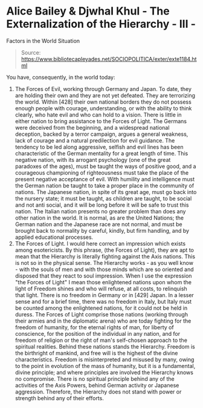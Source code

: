 # Alice Bailey & Djwhal Khul - The Externalization of the Hierarchy - III -
Factors in the World Situation

> Source: https://www.bibliotecapleyades.net/SOCIOPOLITICA/exter/exte1184.html

You have, consequently, in the world today:
1. The Forces of Evil, working through Germany and Japan. To date, they are holding their own and they are not yet defeated. They are terrorizing the world. Within [428] their own national borders they do not possess enough people with courage, understanding, or with the ability to think clearly, who hate evil and who can hold to a vision. There is little in either nation to bring assistance to the Forces of Light. The Germans were deceived from the beginning, and a widespread national deception, backed by a terror campaign, argues a general weakness, lack of courage and a natural predilection for evil guidance. The tendency to be led along aggressive, selfish and evil lines has been characteristic of the German mentality for a great length of time. This negative nation, with its arrogant psychology (one of the great paradoxes of the ages), must be taught the ways of positive good, and a courageous championing of righteousness must take the place of the present negative acceptance of evil. With humility and intelligence must the German nation be taught to take a proper place in the community of nations. The Japanese nation, in spite of its great age, must go back into the nursery state; it must be taught, as children are taught, to be social and not anti social, and it will be long before it will be safe to trust this nation. The Italian nation presents no greater problem than does any other nation in the world. It is normal, as are the United Nations; the German nation and the Japanese race are not normal, and must be brought back to normality by careful, kindly, but firm handling, and by applied educational processes.
2. The Forces of Light. I would here correct an impression which exists among esotericists. By this phrase, (the Forces of Light), they are apt to mean that the Hierarchy is literally fighting against the Axis nations. This is not so in the physical sense. The Hierarchy works - as you well know - with the souls of men and with those minds which are so oriented and disposed that they react to soul impression. When I use the expression "the Forces of Light" I mean those enlightened nations upon whom the light of Freedom shines and who will refuse, at all costs, to relinquish that light. There is no freedom in Germany or in [429] Japan. In a lesser sense and for a brief time, there was no freedom in Italy, but Italy must be counted among the enlightened nations, for it could not be held in duress. The Forces of Light comprise those nations (working through their armies and in the diplomatic arena) who are today fighting for the freedom of humanity, for the eternal rights of man, for liberty of conscience, for the position of the individual in any nation, and for freedom of religion or the right of man's self-chosen approach to the spiritual realities. Behind these nations stands the Hierarchy. Freedom is the birthright of mankind, and free will is the highest of the divine characteristics. Freedom is misinterpreted and misused by many, owing to the point in evolution of the mass of humanity, but it is a fundamental, divine principle; and where principles are involved the Hierarchy knows no compromise. There is no spiritual principle behind any of the activities of the Axis Powers, behind German activity or Japanese aggression. Therefore, the Hierarchy does not stand with power or strength behind any of their efforts.
